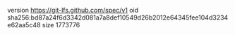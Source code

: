 version https://git-lfs.github.com/spec/v1
oid sha256:bd87a24f6d3342d081a7a8def10549d26b2012e64345fee104d3234e62aa5c48
size 1773776
